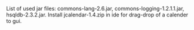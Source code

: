 List of used jar files:
  commons-lang-2.6.jar,
  commons-logging-1.2.1.1.jar,
  hsqldb-2.3.2.jar.
Install jcalendar-1.4.zip in ide for drag-drop of a calender to gui.
